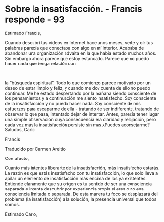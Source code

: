 # Sobre la insatisfacción. - Francis responde - 93 

Estimado Francis, 

Cuando descubr&iacute; tus videos en Internet hace unos meses, verte y o&iacute;r tus palabras parec&iacute;a que conectaba con algo en m&iacute; interior. Acababa de abandonar una organizaci&oacute;n advaita en la que hab&iacute;a estado muchos a&ntilde;os. Sin embargo ahora parece que estoy estancado. Parece que no puedo hacer nada que tenga relaci&oacute;n con

&nbsp; 

la &ldquo;b&uacute;squeda espiritual&rdquo;. Todo lo que comienzo parece motivado por un deseo de estar limpio y feliz, y cuando me doy cuenta de ello no puedo continuar. Me he estado despertando por la ma&ntilde;ana siendo consciente de los pensamientos y a continuaci&oacute;n me siento insatisfecho. Soy consciente de la insatisfacci&oacute;n y no puedo hacer nada. Soy consciente de mis esfuerzos para escaparme de ella - tratando de ser indiferente, tratando de observar lo que pasa, intentado dejar de intentar. Antes, parec&iacute;a tener lugar una simple observaci&oacute;n cuya consecuencia era claridad y relajaci&oacute;n, pero cada vez m&aacute;s la insatisfacci&oacute;n persiste sin m&aacute;s &iquest;Puedes aconsejarme? Saludos, Carlo

Francis 

Traducido por Carmen Areitio

Con afecto, 

Cuanto m&aacute;s intentes liberarte de la insatisfacci&oacute;n, m&aacute;s insatisfecho estar&aacute;s. La raz&oacute;n es que est&aacute;s insatisfecho con tu insatisfacci&oacute;n, lo que solo lleva a apilar un elemento de insatisfacci&oacute;n m&aacute;s encima de los ya existentes. Entiende claramente que su origen es tu sentido de ser una consciencia separada e intenta descubrir por experiencia propia si eres o no esa consciencia limitada o separada. De esta manera tu foco se desplazar&aacute; del problema (la insatisfacci&oacute;n) a la soluci&oacute;n, la presencia universal que todos somos.

Estimado Carlo,

